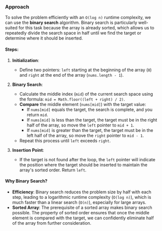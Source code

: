 ### Approach

To solve the problem efficiently with an `O(log n)` runtime complexity, we can use the **binary search** algorithm. Binary search is particularly well-suited for this task because the array is already sorted, which allows us to repeatedly divide the search space in half until we find the target or determine where it should be inserted.

#### Steps:

1.  **Initialization**:
    
    -   Define two pointers: `left` starting at the beginning of the array (`0`) and `right` at the end of the array (`nums.length - 1`).
2.  **Binary Search**:
    
    -   Calculate the middle index (`mid`) of the current search space using the formula: `mid = Math.floor((left + right) / 2)`.
    -   **Compare** the middle element (`nums[mid]`) with the target value:
        -   If `nums[mid]` equals the target, the search is complete, and you return `mid`.
        -   If `nums[mid]` is less than the target, the target must be in the right half of the array, so move the `left` pointer to `mid + 1`.
        -   If `nums[mid]` is greater than the target, the target must be in the left half of the array, so move the `right` pointer to `mid - 1`.
    -   Repeat this process until `left` exceeds `right`.
3.  **Insertion Point**:
    
    -   If the target is not found after the loop, the `left` pointer will indicate the position where the target should be inserted to maintain the array's sorted order. Return `left`.

#### Why Binary Search?

-   **Efficiency**: Binary search reduces the problem size by half with each step, leading to a logarithmic runtime complexity (`O(log n)`), which is much faster than a linear search (`O(n)`), especially for large arrays.
-   **Sorted Array**: The prerequisite of a sorted array makes binary search possible. The property of sorted order ensures that once the middle element is compared with the target, we can confidently eliminate half of the array from further consideration.
